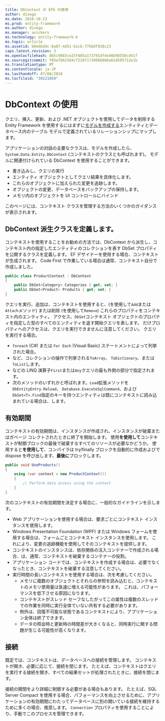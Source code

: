 ```yaml
---
title: DbContext の EF6 の使用
author: divega
ms.date: 2016-10-23
ms.prod: entity-framework
ms.author: divega
ms.manager: avickers
ms.technology: entity-framework-6
ms.topic: article
ms.assetid: b0e6bddc-8a87-4d51-b1cb-7756df938c23
caps.latest.revision: 3
ms.openlocfilehash: 865c9883ce25f405a173791df4e46b98550cd41f
ms.sourcegitcommit: f05e7b62584cf228f17390bb086a61d505712e1b
ms.translationtype: MT
ms.contentlocale: ja-JP
ms.lasthandoff: 07/08/2018
ms.locfileid: "39121859"
---
```

# <a name="working-with-dbcontext"></a>DbContext の使用

クエリ、挿入、更新、および .NET オブジェクトを使用してデータを削除する Entity Framework を使用するにはまずに[モデルを作成する](~/ef6/modeling/index.md)エンティティとデータベース内のテーブル モデルで定義されているリレーションシップにマップします。

アプリケーションの対話の主要なクラスは、モデルを作成したら、 `System.Data.Entity.DbContext` (コンテキストのクラスとも呼ばれます)。 モデルに関連付けられている DbContext を使用することができます。
- 書き込みし、クエリの実行   
- エンティティ オブジェクトとしてクエリ結果を具体化します。
- これらのオブジェクトに加えられた変更を追跡します。
- オブジェクトの変更、データベースをバックアップの保持します。
- メモリ内のオブジェクトを UI コントロールにバインド

このページには、コンテキスト クラスを管理する方法のいくつかのガイダンスが表示されます。  

## <a name="defining-a-dbcontext-derived-class"></a>DbContext 派生クラスを定義します。  

コンテキストを使用することをお勧めの方法では、DbContext から派生し、コンテキスト内の指定したエンティティのコレクションを表す DbSet プロパティを公開するクラスを定義します。 EF デザイナーを使用する場合、コンテキストが生成されます。 Code First で作業している場合は通常、コンテキスト自分で作成しました。  

``` csharp
public class ProductContext : DbContext
{
    public DbSet<Category> Categories { get; set; }
    public DbSet<Product> Products { get; set; }
}
```  

クエリを実行、追加は、コンテキストを使用すると、(を使用して`Add`または`Attach`メソッド) または削除 (を使用して`Remove`) これらのプロパティをコンテキスト内のエンティティ。 アクセス、`DbSet`コンテキスト オブジェクトのプロパティを指定した型のすべてのエンティティを返す開始クエリを表します。 だけプロパティへのアクセスは、クエリを実行できませんに注意してください。 クエリを実行する場合。  

- `foreach` (C#) または `For Each` (Visual Basic) ステートメントによって列挙された場合。  
- など、コレクションの操作で列挙される`ToArray`、 `ToDictionary`、または`ToList`します。  
- などの LINQ 演算子`First`または`Any`クエリの最も外側の部分で指定されます。  
- 次のメソッドのいずれかと呼ばれます。`Load`拡張メソッドを`DbEntityEntry.Reload`、 `Database.ExecuteSqlCommand`、および`DbSet<T>.Find`指定のキーを持つエンティティは既にコンテキストに読み込まれている場合は、します。  

## <a name="lifetime"></a>有効期間  

コンテキストの有効期間は、インスタンスが作成され、インスタンスが破棄またはガベージ コレクトされたときに終了を開始します。 使用**を使用して**コンテキストが制御ブロックの最後で破棄するすべてのリソースが必要なかどうか。 使用すると**を使用して**、コンパイラは try/finally ブロックを自動的に作成およびで dispose を呼び出します、**最後に**ブロックします。  

``` csharp
public void UseProducts()
{
    using (var context = new ProductContext())
    {     
        // Perform data access using the context
    }
}
```  

次のコンテキストの有効期間を決定する場合に、一般的なガイドラインを示します。  

- Web アプリケーションを使用する場合は、要求ごとにコンテキスト インスタンスを使用します。  
- Windows Presentation Foundation (WPF) または Windows フォームを使用する場合は、フォームごとコンテキスト インスタンスを使用します。 これにより、変更の追跡機能を使用してそのコンテキストを提供します。  
- コンテキストのインスタンスは、依存関係の注入コンテナーで作成される場合、は、通常、コンテキストを破棄するコンテナーの役割。
- アプリケーション コードでは、コンテキストを作成する場合は、必要でなくなったとき、コンテキストを破棄する注意してください。  
- 実行時間の長いコンテキストを使用する場合は、次を考慮してください。  
    - メモリに複数のオブジェクトとそれらの参照を読み込むと、コンテキストのメモリ使用量は急速に増える可能性があります。 これは、パフォーマンスを低下させる原因になります。  
    - コンテキストがスレッド セーフなしたがってこの属性は複数のスレッドでの作業を同時に実行全体でいない共有する必要があります。
    - 例外は、回復不可能な状態であるコンテキストにより、アプリケーション全体は終了できます。  
    - データの照会時と更新時の時間差が大きくなると、同時実行に関する問題が生じる可能性が高くなります。  

## <a name="connections"></a>接続  

既定では、コンテキストは、データベースへの接続を管理します。 コンテキストが開き、必要に応じて、接続を閉じます。 たとえば、コンテキストはクエリを実行する接続を開き、すべての結果セットが処理されたときに、接続を閉じます。  

接続の開閉をより詳細に制御する必要がある場合もあります。 たとえば、SQL Server Compact を使用する場合、パフォーマンスを向上させるために、アプリケーションの有効期間にわたってデータベースに別の開いている接続を維持するために多くの場合、推奨します。 `Connection` プロパティを使用することにより、手動でこのプロセスを管理できます。  
